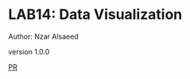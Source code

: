 # LAB14: Data Visualization

Author: Nzar Alsaeed


version 1.0.0


[PR](https://github.com/NizarAlsaeed/data-visualization/pull/1)